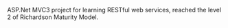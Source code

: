 ASP.Net MVC3 project for learning RESTful web services, reached the level 2 of Richardson Maturity Model.
